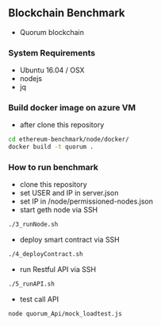 ## Blockchain Benchmark
 - Quorum blockchain

### System Requirements
 - Ubuntu 16.04 / OSX
 - nodejs
 - jq
 
### Build docker image on azure VM
 - after clone this repository
 ```sh
 cd ethereum-benchmark/node/docker/
 docker build -t quorum .
 ```
 
### How to run benchmark
 - clone this repository
 - set USER and IP in server.json
 - set IP in /node/permissioned-nodes.json
 - start geth node via SSH
 ```sh
 ./3_runNode.sh
 ```
 - deploy smart contract via SSH
 ```sh
 ./4_deployContract.sh
 ```
 - run Restful API via SSH
 ```sh
 ./5_runAPI.sh
 ```
 - test call API
 ```sh
 node quorum_Api/mock_loadtest.js
 ```
